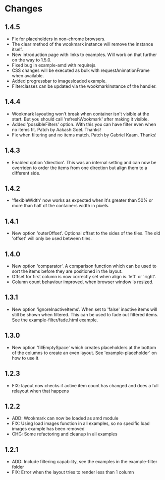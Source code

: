 # Changes

## 1.4.5
* Fix for placeholders in non-chrome browsers.
* The clear method of the wookmark instance will remove the instance itself.
* New introduction page with links to examples. Will work on that further on the way to 1.5.0.
* Fixed bug in example-amd with requirejs.
* CSS changes will be executed as bulk with requestAnimationFrame when available.
* Added progressbar to imagesloaded example.
* Filterclasses can be updated via the wookmarkInstance of the handler.

## 1.4.4
* Wookmark layouting won't break when container isn't visible at the start. But you should call 'refreshWookmark' after making it visible.
* Added 'possibleFilters' option. With this you can have filter even when no items fit. Patch by Aakash Goel. Thanks!
* Fix when filtering and no items match. Patch by Gabriel Kaam. Thanks!

## 1.4.3
* Enabled option 'direction'. This was an internal setting and can now be overriden to order the items from one direction but align them to a different side.

## 1.4.2
* 'flexibleWidth' now works as expected when it's greater than 50% or more than half of the containers width in pixels.

## 1.4.1
* New option 'outerOffset'. Optional offset to the sides of the tiles. The old 'offset' will only be used between tiles.

## 1.4.0
* New option 'comparator'. A comparison function which can be used to sort the items before they are positioned in the layout.
* Offset for first column is now correctly set when align is 'left' or 'right'.
* Column count behaviour improved, when browser window is resized.

## 1.3.1
* New option 'ignoreInactiveItems'. When set to 'false' inactive items will still be shown when filtered. This can be used to fade out filtered items. See the example-filter/fade.html example.

## 1.3.0
* New option 'fillEmptySpace' which creates placeholders at the bottom of the columns to create an even layout. See 'example-placeholder' on how to use it.

## 1.2.3
* FIX: layout now checks if active item count has changed and does a full relayout when that happens

## 1.2.2
* ADD: Wookmark can now be loaded as amd module
* FIX: Using load images function in all examples, so no specific load images example has been removed
* CHG: Some refactoring and cleanup in all examples

## 1.2.1
* ADD: Include filtering capability, see the examples in the example-filter folder
* FIX: Error when the layout tries to render less than 1 column
